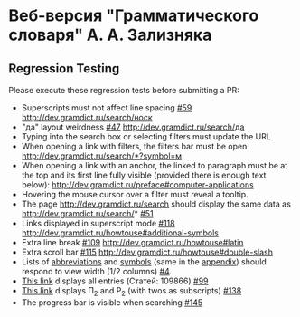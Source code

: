 # Веб-версия "Грамматического словаря" А. А. Зализняка

## Regression Testing 

Please execute these regression tests before submitting a PR:

* Superscripts must not affect line spacing [#59](https://github.com/morpher-ru/gramdict/issues/59) http://dev.gramdict.ru/search/носк
* "да" layout weirdness [#47](https://github.com/morpher-ru/gramdict/issues/47) http://dev.gramdict.ru/search/да
* Typing into the search box or selecting filters must update the URL
* When opening a link with filters, the filters bar must be open: http://dev.gramdict.ru/search/*?symbol=м
* When opening a link with an anchor, the linked to paragraph must be at the top and its first line fully visible (provided there is enough text below): http://dev.gramdict.ru/preface#computer-applications
* Hovering the mouse cursor over a filter must reveal a tooltip.
* The page http://dev.gramdict.ru/search should display the same data as http://dev.gramdict.ru/search/* [#51](https://github.com/morpher-ru/gramdict/issues/51)
* Links displayed in superscript mode [#118](https://github.com/morpher-ru/gramdict/issues/118) http://dev.gramdict.ru/howtouse#additional-symbols
* Extra line break [#109](https://github.com/morpher-ru/gramdict/issues/109) http://dev.gramdict.ru/howtouse#latin
* Extra scroll bar [#115](https://github.com/morpher-ru/gramdict/issues/115) http://dev.gramdict.ru/howtouse#double-slash
* Lists of [abbreviations](http://dev.gramdict.ru/howtouse#abbreviations) and [symbols](http://gramdict.ru/howtouse#conventional-symbols) (same in the [appendix](http://dev.gramdict.ru/names#abbreviations)) should respond to view width (1/2 columns) [#4](https://github.com/morpher-ru/gramdict/issues/4).
* [This link](http://dev.gramdict.ru/search/*?symbol=%D1%81%D0%B2,%D0%BD%D1%81%D0%B2,%D1%81%D0%B2-%D0%BD%D1%81%D0%B2,%D0%BF%D1%80%D0%B5%D0%B4%D0%B8%D0%BA%D0%B0%D1%82%D0%B8%D0%B2%D0%BD%D0%BE%D0%B5%20%D0%BC%D1%81,%3Ci%3E(%D0%BD%D0%B5%D1%82)%3C%2Fi%3E,%D0%BC%D0%B5%D0%B6%D0%B4.,%D0%B2%D0%B2%D0%BE%D0%B4%D0%BD.,%D1%81%D1%80%D0%B0%D0%B2%D0%BD.,%D0%BF%D1%80%D0%B5%D0%B4%D0%BB.,%D1%84.,%D1%81%D0%BE%D1%8E%D0%B7,%3Ci%3E%D1%81%D0%BC.%3C%2Fi%3E,%3Ci%3E%D0%A0.%20%D0%BC%D0%BD.%3C%2Fi%3E,%D1%87%D0%B0%D1%81%D1%82.,%D0%BF%D1%80%D0%B5%D0%B4%D0%B8%D0%BA.,%D0%BC%D0%BD.%20%D0%BD%D0%B5%D0%BE%D0%B4.,%D0%BC%D0%BD.%20%D0%BE%D0%B4%D1%83%D1%88.,%D0%BC%D0%BD.%20%3Ci%3E%D0%BE%D1%82%3C%2Fi%3E,%D0%BC%D0%BD.,%D0%BC%D0%BE-%D0%B6%D0%BE,%D0%B6%D0%BE%E2%81%BA,%D0%BC%D0%BE%E2%81%BA,%C2%A71,%C2%A72,%D1%87%D0%B8%D1%81%D0%BB.,%D1%87%D0%B8%D1%81%D0%BB.-%D0%BF,%D0%BC%D1%81-%D0%BF,%D0%BC%D1%81,%D1%81%D0%BE,%D0%B6%D0%BE,%D0%BC%D0%BE,%D0%BC,%D0%B6,%D1%81,%D0%BD,%D0%BF) displays all entries (Статей: 109866) [#99](https://github.com/morpher-ru/gramdict/issues/99)
* [This link](http://gramdict.ru/search/%D0%BC%D1%91%D0%B4) displays П<sub>2</sub> and Р<sub>2</sub> (with twos as subscripts) [#138](https://github.com/morpher-ru/gramdict/issues/138)
* The progress bar is visible when searching [#145](https://github.com/morpher-ru/gramdict/issues/145)
